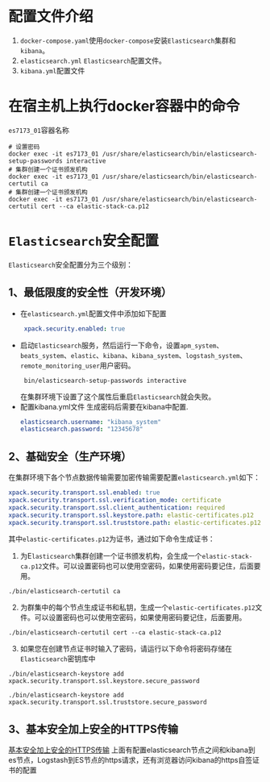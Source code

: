 # 配置文件介绍
1. `docker-compose.yaml`使用`docker-compose`安装`Elasticsearch`集群和`kibana`。
2. `elasticsearch.yml` `Elasticsearch`配置文件。
3. `kibana.yml`配置文件

# 在宿主机上执行docker容器中的命令
`es7173_01`容器名称
```shell
# 设置密码
docker exec -it es7173_01 /usr/share/elasticsearch/bin/elasticsearch-setup-passwords interactive
# 集群创建一个证书颁发机构
docker exec -it es7173_01 /usr/share/elasticsearch/bin/elasticsearch-certutil ca
# 集群创建一个证书颁发机构
docker exec -it es7173_01 /usr/share/elasticsearch/bin/elasticsearch-certutil cert --ca elastic-stack-ca.p12
```

# `Elasticsearch`安全配置
`Elasticsearch`安全配置分为三个级别：
## 1、最低限度的安全性（开发环境）
* 在`elasticsearch.yml`配置文件中添加如下配置
  ```yaml
   xpack.security.enabled: true
  ```
* 启动`Elasticsearch`服务，然后运行一下命令，设置`apm_system`、`beats_system`、`elastic`、`kibana`、`kibana_system`、`logstash_system`、`remote_monitoring_user`用户密码。
  ```shell
   bin/elasticsearch-setup-passwords interactive
  ```
  在集群环境下设置了这个属性后重启`Elasticsearch`就会失败。
* 配置kibana.yml文件
  生成密码后需要在kibana中配置.
  ```yaml
  elasticsearch.username: "kibana_system"
  elasticsearch.password: "12345678"
  ```
## 2、基础安全（生产环境）
在集群环境下各个节点数据传输需要加密传输需要配置`elasticsearch.yml`如下：
```yaml
xpack.security.transport.ssl.enabled: true
xpack.security.transport.ssl.verification_mode: certificate
xpack.security.transport.ssl.client_authentication: required
xpack.security.transport.ssl.keystore.path: elastic-certificates.p12
xpack.security.transport.ssl.truststore.path: elastic-certificates.p12
```
其中`elastic-certificates.p12`为证书，通过如下命令生成证书：
1. 为E`lasticsearch`集群创建一个证书颁发机构，会生成一个`elastic-stack-ca.p12`文件。可以设置密码也可以使用空密码，如果使用密码要记住，后面要用。
```shell
./bin/elasticsearch-certutil ca
```
2. 为群集中的每个节点生成证书和私钥，生成一个`elastic-certificates.p12`文件。可以设置密码也可以使用空密码，如果使用密码要记住，后面要用。
```shell
./bin/elasticsearch-certutil cert --ca elastic-stack-ca.p12
```
3. 如果您在创建节点证书时输入了密码，请运行以下命令将密码存储在`Elasticsearch`密钥库中
```shell
./bin/elasticsearch-keystore add xpack.security.transport.ssl.keystore.secure_password

./bin/elasticsearch-keystore add xpack.security.transport.ssl.truststore.secure_password
```
## 3、基本安全加上安全的HTTPS传输
[基本安全加上安全的HTTPS传输](https://www.elastic.co/guide/en/elasticsearch/reference/7.17/security-basic-setup-https.html)
上面有配置elasticsearch节点之间和kibana到es节点，Logstash到ES节点的https请求，还有浏览器访问kibana的https自签证书的配置